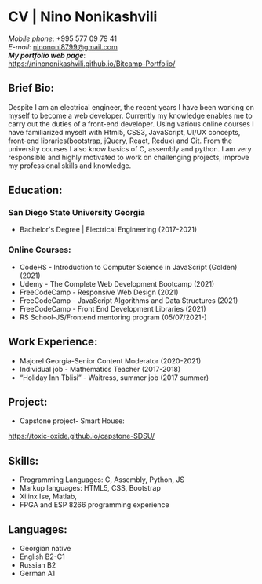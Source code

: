 # CV | Nino Nonikashvili  
_Mobile phone_: +995 577 09 79 41  
_E-mail_: ninononi8799@gmail.com  
***My portfolio web page***:   
https://ninononikashvili.github.io/Bitcamp-Portfolio/ 
  
## Brief Bio:
Despite  I am an electrical engineer, the recent years I have been working on myself to become a web developer. Currently my knowledge enables me to carry out the duties of a front-end developer. Using various online courses  I have familiarized myself with Html5, CSS3, JavaScript, UI/UX concepts, front-end libraries(bootstrap, jQuery, React, Redux) and Git. From the university courses I also know basics of C, assembly and python. I am very responsible and highly motivated to work on challenging projects, improve my professional skills and knowledge.  
  

## Education:
### San Diego State University Georgia 
*	Bachelor's Degree | Electrical Engineering   (2017-2021)  
### Online Courses:
*	CodeHS - Introduction to Computer Science in JavaScript (Golden)   (2021)
*	Udemy - The Complete Web Development Bootcamp  (2021)
*	FreeCodeCamp - Responsive Web Design   (2021)
*	FreeCodeCamp - JavaScript Algorithms and Data Structures  (2021)
*	FreeCodeCamp - Front End Development Libraries   (2021)
*	RS School-JS/Frontend mentoring program (05/07/2021-)
  
  

## Work Experience:
*	Majorel Georgia-Senior Content Moderator (2020-2021)
*	Individual job - Mathematics Teacher  (2017-2018)
*	“Holiday Inn Tblisi”  - Waitress, summer job (2017 summer)

## Project:
*	Capstone project- Smart House:

https://toxic-oxide.github.io/capstone-SDSU/

## Skills:
*	Programming Languages: C, Assembly, Python, JS
*	Markup languages: HTML5, CSS, Bootstrap
*	Xilinx Ise, Matlab,
*	FPGA and ESP 8266 programming experience
  
## Languages:
*	Georgian native 
*	English  B2-C1
*	Russian  B2
*	German A1



